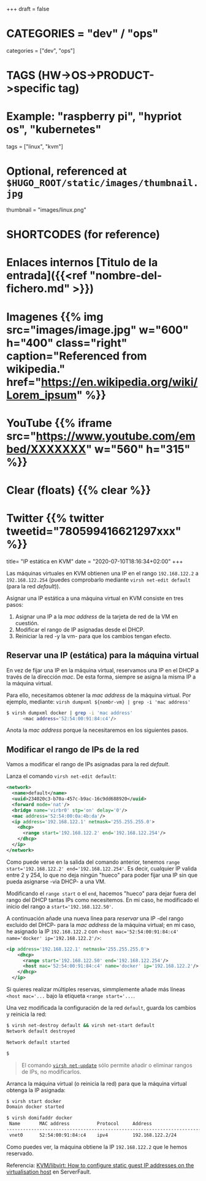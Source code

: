 +++
draft = false

# CATEGORIES = "dev" / "ops"
categories = ["dev", "ops"]
# TAGS (HW->OS->PRODUCT->specific tag)
# Example: "raspberry pi", "hypriot os", "kubernetes"

tags = ["linux", "kvm"]

# Optional, referenced at `$HUGO_ROOT/static/images/thumbnail.jpg`
thumbnail = "images/linux.png"

# SHORTCODES (for reference)

# Enlaces internos [Titulo de la entrada]({{<ref "nombre-del-fichero.md" >}})

# Imagenes {{% img src="images/image.jpg" w="600" h="400" class="right" caption="Referenced from wikipedia." href="https://en.wikipedia.org/wiki/Lorem_ipsum" %}}
# YouTube {{% iframe src="https://www.youtube.com/embed/XXXXXXX" w="560" h="315" %}}
# Clear (floats) {{% clear %}}
# Twitter {{% twitter tweetid="780599416621297xxx" %}}

title=  "IP estática en KVM"
date = "2020-07-10T18:16:34+02:00"
+++

Las máquinas virtuales en KVM obtienen una IP en el rango `192.168.122.2` a `192.168.122.254` (puedes comprobarlo mediante `virsh net-edit default` (para la red *default*)).

Asignar una IP estática a una máquina virtual en KVM consiste en tres pasos:
<!--more-->
1. Asignar una IP a la *mac address* de la tarjeta de red de la VM en cuestión.
1. Modificar el rango de IP asignadas desde el DHCP.
1. Reiniciar la red -y la vm- para que los cambios tengan efecto.

## Reservar una IP (estática) para la máquina virtual

En vez de fijar una IP en la máquina virtual, reservamos una IP en el DHCP a través de la dirección *mac*. De esta forma, siempre se asigna la misma IP a la máquina virtual.

Para ello, necesitamos obtener la *mac address* de la máquina virtual.
Por ejemplo, mediante: `virsh dumpxml ${nombr-vm} | grep -i 'mac address'`

```bash
$ virsh dumpxml docker | grep -i 'mac address'
      <mac address='52:54:00:91:84:c4'/>
```

Anota la *mac address* porque la necesitaremos en los siguientes pasos.

## Modificar el rango de IPs de la red

Vamos a modificar el rango de IPs asignadas para la red *default*.

Lanza el comando `virsh net-edit default`:

```xml
<network>
  <name>default</name>
  <uuid>234020c3-b70a-457c-b9ac-16c9dd688920</uuid>
  <forward mode='nat'/>
  <bridge name='virbr0' stp='on' delay='0'/>
  <mac address='52:54:00:0a:4b:da'/>
  <ip address='192.168.122.1' netmask='255.255.255.0'>
    <dhcp>
      <range start='192.168.122.2' end='192.168.122.254'/>
    </dhcp>
  </ip>
</network>
```

Como puede verse en la salida del comando anterior, tenemos `range start='192.168.122.2' end='192.168.122.254'`. Es decir, cualquier IP valida entre 2 y 254, lo que no deja ningún "hueco" para poder fijar una IP sin que pueda asignarse -via DHCP- a una VM.

Modificando el `range start` o el `end`, hacemos "hueco" para dejar fuera del rango del DHCP tantas IPs como necesitemos.
En mi caso, he modificado el inicio del rango a `start='192.168.122.50'`.

A continuación añade una nueva línea para *reservar* una IP -del rango excluido del DHCP- para la *mac address* de la máquina virtual; en mi caso, he asignado la IP `192.168.122.2` con `<host mac='52:54:00:91:84:c4' name='docker' ip='192.168.122.2'/>`:

```xml
<ip address='192.168.122.1' netmask='255.255.255.0'>
    <dhcp>
      <range start='192.168.122.50' end='192.168.122.254'/>
      <host mac='52:54:00:91:84:c4' name='docker' ip='192.168.122.2'/>
    </dhcp>
  </ip>
```

Si quieres realizar múltiples reservas, simmplemente añade más líneas `<host mac='...` bajo la etiqueta `<range start='...`.

Una vez modificada la configuración de la red `default`, guarda los cambios y reinicia la red:

```bash
$ virsh net-destroy default && virsh net-start default
Network default destroyed

Network default started

$
```

> El comando [`virsh net-update`](https://wiki.libvirt.org/page/Networking#virsh_net-update) sólo permite añadir o eliminar rangos de IPs, no modificarlos.

Arranca la máquina virtual (o reinicia la red) para que la máquina virtual obtenga la IP asignada:

```bash
$ virsh start docker
Domain docker started

$ virsh domifaddr docker
 Name       MAC address          Protocol     Address
-------------------------------------------------------------------------------
 vnet0      52:54:00:91:84:c4    ipv4         192.168.122.2/24
```

Como puedes ver, la máquina obtiene la IP `192.168.122.2` que le hemos reservado.

Referencia: [KVM/libvirt: How to configure static guest IP addresses on the virtualisation host](https://serverfault.com/questions/627238/kvm-libvirt-how-to-configure-static-guest-ip-addresses-on-the-virtualisation-ho) en ServerFault.
